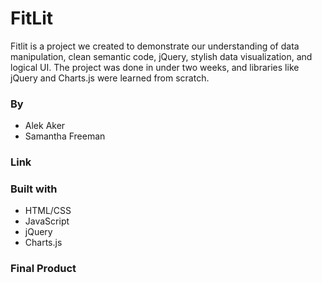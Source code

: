# FitLit

Fitlit is a project we created to demonstrate our understanding of data manipulation, clean semantic code, jQuery, stylish data visualization, and logical UI. The project was done in under two weeks, and libraries like jQuery and Charts.js were learned from scratch.

### By

- Alek Aker
- Samantha Freeman

### Link

### Built with

- HTML/CSS
- JavaScript
- jQuery
- Charts.js

### Final Product
